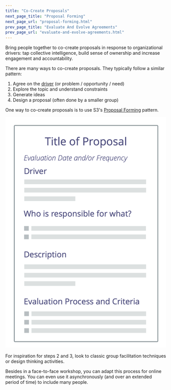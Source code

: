 ```yaml
---
title: "Co-Create Proposals"
next_page_title: "Proposal Forming"
next_page_url: "proposal-forming.html"
prev_page_title: "Evaluate And Evolve Agreements"
prev_page_url: "evaluate-and-evolve-agreements.html"
---
```



<div class="card summary"><div class="card-body">Bring people together to co-create proposals in response to organizational drivers: tap collective intelligence, build sense of ownership and increase engagement and accountability.
</div></div>

There are many ways to co-create proposals. They typically follow a similar pattern:

1. Agree on the <a href="glossary.html#entry-organizational-driver" class="glossary-tooltip" data-toggle="tooltip" title="Organizational Driver: A driver is a person’s or a group&#x27;s motive for responding to a specific situation. A driver is considered an **organizational driver** if responding to it would help the organization generate value, eliminate waste or avoid unintended consequences.">driver</a> (or problem / opportunity / need)
2. Explore the topic and understand constraints
3. Generate ideas
4. Design a proposal (often done by a smaller group)

One way to co-create proposals is to use S3's [Proposal Forming](proposal-forming.html) pattern.

![A template for proposals](img/templates/proposal-template.png)

For inspiration for steps 2 and 3, look to classic group facilitation techniques or design thinking activities.

Besides in a face-to-face workshop, you can adapt this process for online meetings. You can even use it asynchronously (and over an extended period of time) to include many people.
